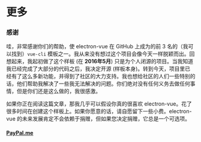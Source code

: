 # 更多

### 感谢

哇，非常感谢你们的帮助，使 electron-vue 在 GitHub 上成为的前 3 名的（我可以找到）`vue-cli` 模板之一。我从来没有想过这个项目会像今天一样脱颖而出。回想起来，我起初做了这个样板 \(在 **2016年5月**\) 只是为个人闭源的项目。当我知道我已经完成了大部分的代码之后，我决定开源 \(样板本身\)。转到今天，项目里已经有了这么多新功能，并得到了社区的大力支持。我也想给社区的人们一些特别的话，他们帮助我解决了一些我无法解决的问题。你们绝对没有任何义务去做任何事情，但是你们还是这么做的，我很感激。

如果你正在阅读这篇文章，那我几乎可以假设你真的很喜欢 electron-vue。花了很多时间在创建这个样板上。如果你愿意的话，请自愿留下一些小费。electron-vue 的未来发展肯定不会依赖于捐赠，但如果您决定捐赠，它总是一个可选项。

#### [**PayPal.me**](https://www.paypal.me/simulatedgreg/5)

